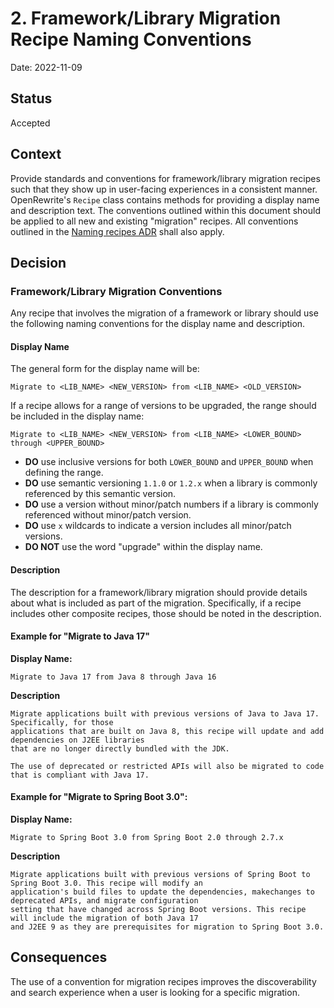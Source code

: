 # 2. Framework/Library Migration Recipe Naming Conventions

Date: 2022-11-09

## Status

Accepted

## Context

Provide standards and conventions for framework/library migration recipes such that they show up in user-facing
experiences in a consistent manner. OpenRewrite's `Recipe` class contains methods for providing a display name and
description text. The conventions outlined  within this document should be applied to all new and existing
"migration" recipes. All conventions outlined in the [Naming recipes ADR](0002-recipe-naming.md) shall also apply.  

## Decision

### Framework/Library Migration Conventions

Any recipe that involves the migration of a framework or library should use the following naming conventions for the display name and description.

#### Display Name

The general form for the display name will be:

`Migrate to <LIB_NAME> <NEW_VERSION> from <LIB_NAME> <OLD_VERSION>`

If a recipe allows for a range of versions to be upgraded, the range should be included in the display name:

`Migrate to <LIB_NAME> <NEW_VERSION> from <LIB_NAME> <LOWER_BOUND> through <UPPER_BOUND>`

* **DO** use inclusive versions for both `LOWER_BOUND` and `UPPER_BOUND` when defining the range.
* **DO** use semantic versioning `1.1.0` or `1.2.x` when a library is commonly referenced by this semantic version.
* **DO** use a version without minor/patch numbers if a library is commonly referenced without minor/patch version.
* **DO** use `x` wildcards to indicate a version includes all minor/patch versions.
* **DO NOT** use the word "upgrade" within the display name.

#### Description

The description for a framework/library migration should provide details about what is included as part of the migration.
Specifically, if a recipe includes other composite recipes, those should be noted in the description.

#### Example for "Migrate to Java 17"

**Display Name:**
```
Migrate to Java 17 from Java 8 through Java 16
```

**Description**
```
Migrate applications built with previous versions of Java to Java 17. Specifically, for those
applications that are built on Java 8, this recipe will update and add dependencies on J2EE libraries
that are no longer directly bundled with the JDK.

The use of deprecated or restricted APIs will also be migrated to code that is compliant with Java 17.
```

#### Example for "Migrate to Spring Boot 3.0":

**Display Name:**
```
Migrate to Spring Boot 3.0 from Spring Boot 2.0 through 2.7.x
```
**Description**
```
Migrate applications built with previous versions of Spring Boot to Spring Boot 3.0. This recipe will modify an
application's build files to update the dependencies, makechanges to deprecated APIs, and migrate configuration
setting that have changed across Spring Boot versions. This recipe will include the migration of both Java 17
and J2EE 9 as they are prerequisites for migration to Spring Boot 3.0. 
```

## Consequences

The use of a convention for migration recipes improves the discoverability and search experience when a user
is looking for a specific migration.
